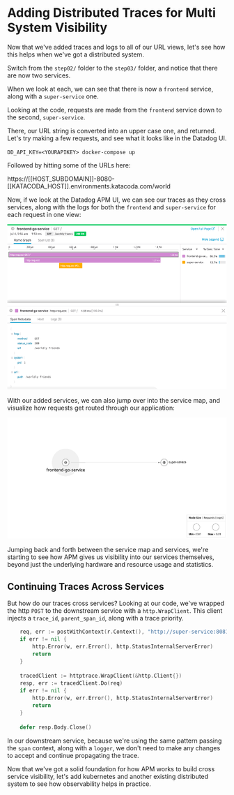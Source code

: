 # Adding Distributed Traces for Multi System Visibility

Now that we've added traces and logs to all of our URL views, let's see how this helps when we've got a distributed system.

Switch from the `step02/` folder to the `step03/` folder, and notice that there are now two services.

When we look at each, we can see that there is now a `frontend` service, along with a `super-service` one.

Looking at the code, requests are made from the `frontend` service down to the second, `super-service`. 


There, our URL string is converted into an upper case one, and returned. Let's try making a few requests, and see what it looks like in the Datadog UI.

`DD_API_KEY=<YOURAPIKEY> docker-compose up` 

Followed by hitting some of the URLs here:

https://[[HOST_SUBDOMAIN]]-8080-[[KATACODA_HOST]].environments.katacoda.com/world

Now, if we look at the Datadog APM UI, we can see our traces as they cross services, along with the logs for both the `frontend` and `super-service` for each request in one view:

![Trace View](../assets/distributed-trace-go.gif)

With our added services, we can also jump over into the service map, and visualize how requests get routed through our application:

![Service Map](../assets/service-map-go.gif)

Jumping back and forth between the service map and services, we're starting to see how APM gives us visibility into our services themselves, beyond just the underlying hardware and resource usage and statistics.

## Continuing Traces Across Services

But how do our traces cross services? Looking at our code, we've wrapped the http `POST` to the downstream service with a `http.WrapClient`. This client injects a `trace_id`, `parent_span_id`, along with a trace priority.

```go
	req, err := postWithContext(r.Context(), "http://super-service:8081/super", "application/json", bytes.NewBuffer(jsonValue))
	if err != nil {
		http.Error(w, err.Error(), http.StatusInternalServerError)
		return
	}

	tracedClient := httptrace.WrapClient(&http.Client{})
	resp, err := tracedClient.Do(req)
	if err != nil {
		http.Error(w, err.Error(), http.StatusInternalServerError)
		return
	}

	defer resp.Body.Close()
```

In our downstream service, because we're using the same pattern passing the `span` context, along with a `logger`, we don't need to make any changes to accept and continue propagating the trace.

Now that we've got a solid foundation for how APM works to build cross service visibility, let's add kubernetes and another existing distributed system to see how observability helps in practice.
